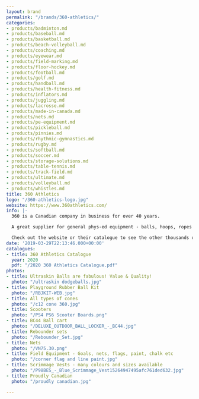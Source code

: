 ```yaml
---
layout: brand
permalink: "/brands/360-athletics/"
categories:
- products/badminton.md
- products/baseball.md
- products/basketball.md
- products/beach-volleyball.md
- products/coaching.md
- products/eyewear.md
- products/field-marking.md
- products/floor-hockey.md
- products/football.md
- products/golf.md
- products/handball.md
- products/health-fitness.md
- products/inflators.md
- products/juggling.md
- products/lacrosse.md
- products/made-in-canada.md
- products/nets.md
- products/pe-equipment.md
- products/pickleball.md
- products/pinnies.md
- products/rhythmic-gymnastics.md
- products/rugby.md
- products/softball.md
- products/soccer.md
- products/storage-solutions.md
- products/table-tennis.md
- products/track-field.md
- products/ultimate.md
- products/volleyball.md
- products/whistles.md
title: 360 Athletics
logo: "/360-athletics-logo.jpg"
website: https://www.360athletics.com/
info: |-
  360 is a Canadian company in business for over 40 years.

  A great supplier for general phys-ed equipment - balls, hoops, ropes etc

  Check out the website or their catalogue to see the other thousands of products available.
date: '2019-03-29T22:13:46.000+00:00'
catalogues:
- title: 360 Athletics Catalogue
  year: 2020
  pdf: "/2020 360 Athletics Catalogue.pdf"
photos:
- title: Ultraskin Balls are fabulous! Value & Quality!
  photo: "/ultraskin dodgeballs.jpg"
- title: Playground Rubber Ball Kit
  photo: "/RBJKIT-WEB.jpg"
- title: All types of cones
  photo: "/c12 cone 360.jpg"
- title: Scooters
  photo: "/PS4 PS6 Scooter Boards.png"
- title: BC44 Ball cart
  photo: "/DELUXE_OUTDOOR_BALL_LOCKER_-_BC44.jpg"
- title: Rebounder sets
  photo: "/Rebounder_Set.jpg"
- title: Nets
  photo: "/VN75.30.png"
- title: Field Equipment - Goals, nets, flags, paint, chalk etc
  photo: "/corner flag and line paint.jpg"
- title: Scrimmage Vests - many colours and sizes available
  photo: "/P98BES_-_Blue_Scrimmage_Vest15264947495afc761ded632.jpg"
- title: Proudly Canadian
  photo: "/proudly canadian.jpg"

---
```

